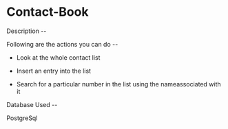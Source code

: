 # Contact-Book

Description --

Following are the actions you can do --

* Look at the whole contact list

* Insert an entry into the list

* Search for a particular number in the list using the nameassociated with it


Database Used -- 

PostgreSql
